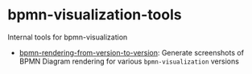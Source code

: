 # bpmn-visualization-tools

Internal tools for bpmn-visualization
- [bpmn-rendering-from-version-to-version](bpmn-rendering-from-version-to-version/README.md): Generate screenshots of BPMN 
Diagram rendering for various `bpmn-visualization` versions

